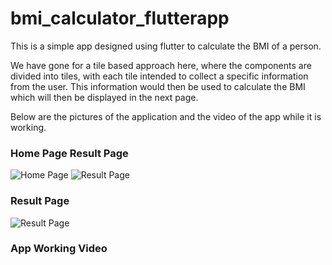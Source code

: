 # bmi_calculator_flutterapp
This is a simple app designed using flutter to calculate the BMI of a person.


We have gone for a tile based approach here, where the components are divided into tiles, with each tile intended to collect a specific information from the user. This information would then be used to calculate the BMI which will then be displayed in the next page.

Below are the pictures of the application and the video of the app while it is working.

### Home Page                                                               Result Page


![Home Page](https://user-images.githubusercontent.com/50414959/112810614-d4875600-9098-11eb-98e9-6b5181141e52.jpg)                                                               ![Result Page](https://user-images.githubusercontent.com/50414959/112810650-dd782780-9098-11eb-85f2-14e3e253d7f7.jpg)


### Result Page


![Result Page](https://user-images.githubusercontent.com/50414959/112810650-dd782780-9098-11eb-85f2-14e3e253d7f7.jpg)


### App Working Video




